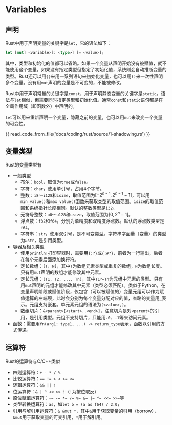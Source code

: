 # Variables

## 声明

Rust中用于声明变量的关键字是`let`，它的语法如下：

```rust
let [mut] <variable>[: <type>] [= <value>];
```

其中，类型和初始化的值都可以省略。如果一个变量从声明开始没有被赋值，就不能使用这个变量。如果没有指定类型但指定了初始化值，系统则会自动推断变量的类型。Rust还可以用`{}`来用一系列语句来初始化变量，也可以用`()`来一次性声明多个变量。没有用`mut`声明的变量是不可变的，不能被修改。

Rust中用于声明常量的关键字是`const`，用于声明静态变量的关键字是`static`。语法与`let`相似，但需要同时指定类型和初始化值。通常`const`和`static`语句都是在全局作用域（即函数外）中声明的。

`let`可以用来重新声明一个变量，隐藏之前的变量，也可以用`mut`来改变一个变量的可变性。

{{ read_code_from_file('docs/coding/rust/source/1-shadowing.rs') }}

## 变量类型

Rust的变量类型有

* 一般类型
    * 布尔：`bool`，取值为`true`或`false`。
    * 字符：`char`，使用单引号，占用4个字节。
    * 整数：`i8`～`i128`和`isize`，取值范围为$[-2^{n-1}, 2^{n-1} - 1]$，可以用`min_value()`和`max_value()`函数来获取类型的取值范围。`isize`的取值范围和系统指针长度相同。默认的整数类型是`i32`。
    * 无符号整数：`u8`～`u128`和`usize`，取值范围为$[0, 2^n - 1]$。
    * 浮点数：`f32`和`f64`，分别为单精度和双精度浮点数。默认的浮点数类型是`f64`。
    * 字符串：`str`，使用双引号，是不可变类型。字符串字面量（变量）的类型为`&str`，是引用类型。
* 容器及相关类型
    * 使用`println!`打印容器时，需要用`{:?}`或`{:#?}`，前者为一行输出，后者在每个元素后面添加换行符。
    * 定长数组：`[T; N]`，其中`T`为数组元素类型或重复的数组，`N`为数组长度。只有用`mut`声明的数组才能修改其中元素。
    * 定长元组：`(T1, T2, ..., Tn)`，其中`T1`～`Tn`为元组中元素的类型。只有用`mut`声明的元组才能修改其中元素（类型必须匹配）。类似于Python，在变量声明阶段或赋值阶段，仅包含（可以被赋值的）变量元组可以作为赋值运算的左端项，此时会分别为每个变量分配对应的值，省略的变量用`_`表示。元组支持嵌套。单元素元组的语法为`(<value>,)`。
    * 数组切片：`&<parent>[<start>..<end>]`，注意切片是对`<parent>`的引用，是引用类型。元组不支持切片，只能用`.0`、`.1`等来访问元素。
* 函数：需要用`fn(arg1: type1, ...) -> return_type`表示，函数以引用的方式传递。

## 运算符

Rust的运算符与C/C++类似

* 四则运算符：`+ - * / %`
* 比较运算符：`== != > < >= <=`
* 逻辑运算符：`&& || !`
* 位运算符：`& | ^ << >> !`（`!`为按位取反）
* 原位赋值运算符：`+= -= *= /= %= &= |= ^= <<= >>=`等
* 类型转换运算符：`as`，如`let b = (a as f64) / 2.0;`
* 引用与解引用运算符：`& &mut *`，其中`&`用于获取变量的引用（borrow），`&mut`用于获取变量的可变引用，`*`用于解引用。